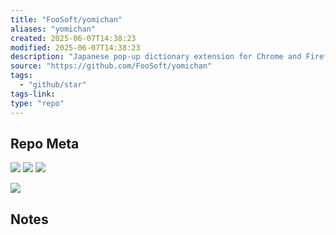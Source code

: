 ```yaml
---
title: "FooSoft/yomichan"
aliases: "yomichan"
created: 2025-06-07T14:38:23
modified: 2025-06-07T14:38:23
description: "Japanese pop-up dictionary extension for Chrome and Firefox."
source: "https://github.com/FooSoft/yomichan"
tags:
  - "github/star"
tags-link:
type: "repo"
---
```

## Repo Meta

![](https://img.shields.io/github/stars/FooSoft/yomichan?style=for-the-badge&label=stars) ![](https://img.shields.io/github/repo-size/FooSoft/yomichan?style=for-the-badge&label=size) ![](https://img.shields.io/github/created-at/FooSoft/yomichan?style=for-the-badge&label=since)

[![](https://github-readme-stats.vercel.app/api/pin/?username=FooSoft&repo=yomichan&bg_color=00000000)](https://github.com/FooSoft/yomichan)

## Notes

